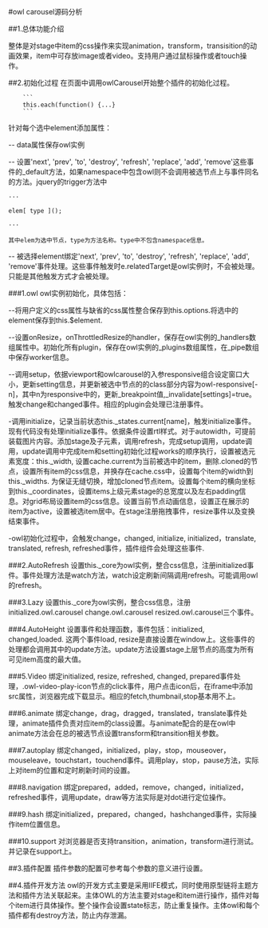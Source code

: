 #owl carousel源码分析

##1.总体功能介绍

整体是对stage中item的css操作来实现animation，transform，transisition的动画效果，item中可存放image或者video。支持用户通过鼠标操作或者touch操作。

##2.初始化过程
在页面中调用owlCarousel开始整个插件的初始化过程。
		
		```
		this.each(function() {...}
		```
针对每个选中element添加属性：

-- data属性保存owl实例

-- 设置'next', 'prev', 'to', 'destroy', 'refresh', 'replace', 'add', 'remove'这些事件的_default方法，如果namespace中包含owl则不会调用被选节点上与事件同名的方法。jquery的trigger方法中
	
	···
	
	elem[ type ]();
	
	···
	
	其中elem为选中节点，type为方法名称。type中不包含namespace信息。
-- 被选择element绑定'next', 'prev', 'to', 'destroy', 'refresh', 'replace', 'add', 'remove'事件处理。这些事件触发时e.relatedTarget是owl实例时，不会被处理。只能是其他触发方式才会被处理。

###1.owl
owl实例初始化，具体包括：

--将用户定义的css属性与缺省的css属性整合保存到this.options.将选中的element保存到this.$element.

--设置onResize，onThrottledResize的handler，保存在owl实例的_handlers数组属性中。初始化所有plugin，保存在owl实例的_plugins数组属性，在_pipe数组中保存worker信息。

--调用setup，依据viewport和owlcarousel的入参responsive组合设定窗口大小，更新setting信息，并更新被选中节点的的class部分内容为owl-responsive[-n]，其中n为responsive中的，更新_breakpoint值,_invalidate[settings]=true。触发change和changed事件。相应的plugin会处理已注册事件。

-调用initialize，记录当前状态this._states.current[name]，触发initialize事件。现有代码没有处理initialize事件。依据条件设置rtl样式。对于autowidth，可提前装载图片内容。添加stage及子元素，调用refresh，完成setup调用，update调用，update调用中完成item和setting初始化过程works的顺序执行，设置被选元素宽度：this._width, 设置cache.current为当前被选中的item，删除.cloned的节点，设置所有item的css信息，并换存在cache.css中，设置每个item的width到this._widths. 为保证无缝切换，增加cloned节点item。设置每个item的横向坐标到this._coordinates，设置items上级元素stage的总宽度以及左右padding信息。对grid布局设置item的css信息。设置当前节点动画信息，设置正在展示的item为active，设置被选item居中。在stage注册拖拽事件，resize事件以及变换结束事件。

-owl初始化过程中，会触发change，changed, initialize, initialized，translate, translated, refresh, refreshed事件，插件组件会处理这些事件.

###2.AutoRefresh
设置this._core为owl实例，整合css信息，注册initialized事件。事件处理方法是watch方法，watch设定刷新间隔调用refresh。可能调用owl的refresh。

###3.Lazy
设置this._core为owl实例，整合css信息，注册initialized.owl.carousel change.owl.carousel resized.owl.carousel三个事件。

###4.AutoHeight
设置事件和处理函数，事件包括：initialized, changed,loaded. 这两个事件load, resize是直接设置在window上。这些事件的处理都会调用其中的update方法。update方法设置stage上层节点的高度为所有可见item高度的最大值。

###5.Video
绑定initialized, resize, refreshed, changed, prepared事件处理，.owl-video-play-icon节点的click事件，用户点击icon后，在iframe中添加src属性，浏览器完成下载显示。相应的fetch,thumbnail,stop基本用不上。

###6.animate
绑定change，drag，dragged，translated，translate事件处理，animate插件负责对应item的class设置。与animate配合的是在owl中animate方法会在总的被选节点设置transform和transition相关参数。

###7.autoplay
绑定changed，initialized，play，stop，mouseover，mouseleave，touchstart，touchend事件。调用play，stop，pause方法，实际上对item的位置和定时刷新时间的设置。

###8.navigation
绑定prepared，added，remove，changed，initialized，refreshed事件，调用update，draw等方法实际是对dot进行定位操作。

###9.hash
绑定initialized，prepared，changed，hashchanged事件，实际操作item位置信息。

###10.support
对浏览器是否支持transition，animation，transform进行测试。并记录在support上。

##3.插件配置
插件参数的配置可参考每个参数的意义进行设置。

##4.插件开发方法
owl的开发方式主要是采用IIFE模式，同时使用原型链将主题方法和插件方法关联起来。主体OWL的方法主要对stage和item进行操作，插件对每个item进行具体操作。整个操作会设置state标志，防止重复操作。主体owl和每个插件都有destroy方法，防止内存泄漏。
